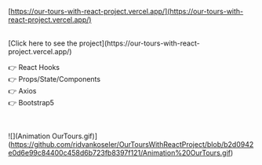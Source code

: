 [https://our-tours-with-react-project.vercel.app/](https://our-tours-with-react-project.vercel.app/)

<br>
[Click here to see the project](https://our-tours-with-react-project.vercel.app/)

<br>

👉 React Hooks <br>
👉 Props/State/Components <br>
👉 Axios <br>
👉 Bootstrap5 <br>

<br>

![](Animation OurTours.gif)](https://github.com/ridvankoseler/OurToursWithReactProject/blob/b2d0942e0d6e99c84400c458d6b723fb8397f121/Animation%20OurTours.gif)
